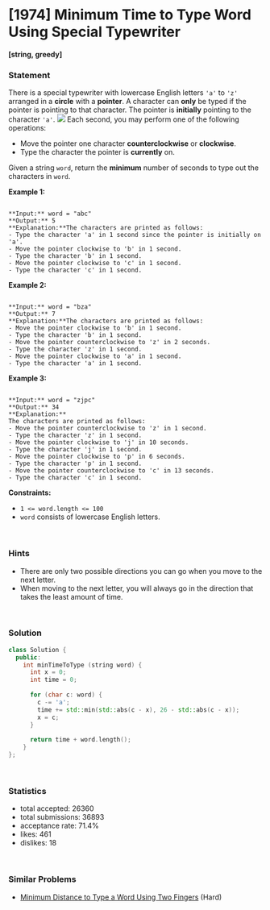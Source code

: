 # [1974] Minimum Time to Type Word Using Special Typewriter

**[string, greedy]**

### Statement

There is a special typewriter with lowercase English letters `'a'` to `'z'` arranged in a **circle** with a **pointer**. A character can **only** be typed if the pointer is pointing to that character. The pointer is **initially** pointing to the character `'a'`.
![](https://assets.leetcode.com/uploads/2021/07/31/chart.jpg)
Each second, you may perform one of the following operations:

* Move the pointer one character **counterclockwise** or **clockwise**.
* Type the character the pointer is **currently** on.



Given a string `word`, return the **minimum** number of seconds to type out the characters in `word`.


**Example 1:**

```

**Input:** word = "abc"
**Output:** 5
**Explanation:**The characters are printed as follows:
- Type the character 'a' in 1 second since the pointer is initially on 'a'.
- Move the pointer clockwise to 'b' in 1 second.
- Type the character 'b' in 1 second.
- Move the pointer clockwise to 'c' in 1 second.
- Type the character 'c' in 1 second.

```

**Example 2:**

```

**Input:** word = "bza"
**Output:** 7
**Explanation:**The characters are printed as follows:
- Move the pointer clockwise to 'b' in 1 second.
- Type the character 'b' in 1 second.
- Move the pointer counterclockwise to 'z' in 2 seconds.
- Type the character 'z' in 1 second.
- Move the pointer clockwise to 'a' in 1 second.
- Type the character 'a' in 1 second.

```

**Example 3:**

```

**Input:** word = "zjpc"
**Output:** 34
**Explanation:**
The characters are printed as follows:
- Move the pointer counterclockwise to 'z' in 1 second.
- Type the character 'z' in 1 second.
- Move the pointer clockwise to 'j' in 10 seconds.
- Type the character 'j' in 1 second.
- Move the pointer clockwise to 'p' in 6 seconds.
- Type the character 'p' in 1 second.
- Move the pointer counterclockwise to 'c' in 13 seconds.
- Type the character 'c' in 1 second.

```

**Constraints:**
* `1 <= word.length <= 100`
* `word` consists of lowercase English letters.


<br>

### Hints

- There are only two possible directions you can go when you move to the next letter.
- When moving to the next letter, you will always go in the direction that takes the least amount of time.

<br>

### Solution

```cpp
class Solution {
  public:
    int minTimeToType (string word) {
      int x = 0;
      int time = 0;
      
      for (char c: word) {
        c -= 'a';
        time += std::min(std::abs(c - x), 26 - std::abs(c - x));
        x = c;
      }
      
      return time + word.length();
    }
};
```

<br>

### Statistics

- total accepted: 26360
- total submissions: 36893
- acceptance rate: 71.4%
- likes: 461
- dislikes: 18

<br>

### Similar Problems

- [Minimum Distance to Type a Word Using Two Fingers](https://leetcode.com/problems/minimum-distance-to-type-a-word-using-two-fingers) (Hard)

